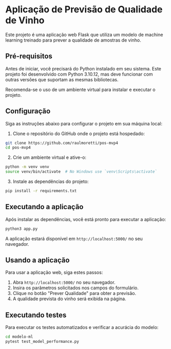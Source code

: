 # Aplicação de Previsão de Qualidade de Vinho

Este projeto é uma aplicação web Flask que utiliza um modelo de machine learning treinado para prever a qualidade de amostras de vinho.

## Pré-requisitos

Antes de iniciar, você precisará do Python instalado em seu sistema. Este projeto foi desenvolvido com Python 3.10.12, mas deve funcionar com outras versões que suportam as mesmas bibliotecas.

Recomenda-se o uso de um ambiente virtual para instalar e executar o projeto.

## Configuração

Siga as instruções abaixo para configurar o projeto em sua máquina local:

1. Clone o repositório do GitHub onde o projeto está hospedado:

```bash
git clone https://github.com/raulmoretti/pos-mvp4
cd pos-mvp4
```

2. Crie um ambiente virtual e ative-o:

```bash
python -m venv venv
source venv/bin/activate  # No Windows use `venv\Scripts\activate`
```

3. Instale as dependências do projeto:

```bash
pip install -r requirements.txt
```

## Executando a aplicação

Após instalar as dependências, você está pronto para executar a aplicação:

```bash
python3 app.py
```

A aplicação estará disponível em `http://localhost:5000/` no seu navegador.

## Usando a aplicação

Para usar a aplicação web, siga estes passos:

1. Abra `http://localhost:5000/` no seu navegador.
2. Insira os parâmetros solicitados nos campos do formulário.
3. Clique no botão "Prever Qualidade" para obter a previsão.
4. A qualidade prevista do vinho será exibida na página.

## Executando testes

Para executar os testes automatizados e verificar a acurácia do modelo:

```bash
cd modelo-ml
pytest test_model_performance.py
